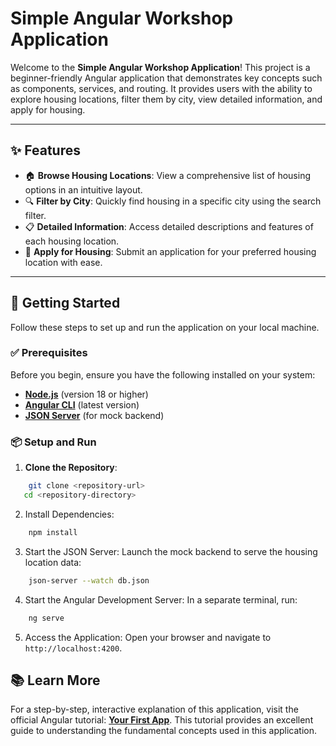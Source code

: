 # Simple Angular Workshop Application

Welcome to the **Simple Angular Workshop Application**! This project is a beginner-friendly Angular application that demonstrates key concepts such as components, services, and routing. It provides users with the ability to explore housing locations, filter them by city, view detailed information, and apply for housing.

---

## ✨ Features

- 🏠 **Browse Housing Locations**: View a comprehensive list of housing options in an intuitive layout.
- 🔍 **Filter by City**: Quickly find housing in a specific city using the search filter.
- 📋 **Detailed Information**: Access detailed descriptions and features of each housing location.
- 📝 **Apply for Housing**: Submit an application for your preferred housing location with ease.

---

## 🚀 Getting Started

Follow these steps to set up and run the application on your local machine.

### ✅ Prerequisites

Before you begin, ensure you have the following installed on your system:

- **[Node.js](https://nodejs.org/)** (version 18 or higher)
- **[Angular CLI](https://angular.io/cli)** (latest version)
- **[JSON Server](https://github.com/typicode/json-server)** (for mock backend)

### 📦 Setup and Run

1. **Clone the Repository**:
```bash
    git clone <repository-url>
   cd <repository-directory>
```

2. Install Dependencies:
```bash
    npm install
```

3. Start the JSON Server: Launch the mock backend to serve the housing location data:
```bash
    json-server --watch db.json
```

4. Start the Angular Development Server: In a separate terminal, run:
```bash
    ng serve
```

5. Access the Application: Open your browser and navigate to `http://localhost:4200`.

## 📚 Learn More

For a step-by-step, interactive explanation of this application, visit the official Angular tutorial: **[Your First App](https://angular.dev/tutorials/first-app)**. This tutorial provides an excellent guide to understanding the fundamental concepts used in this application.
